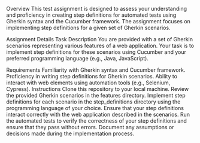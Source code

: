Overview
This test assignment is designed to assess your understanding and proficiency in creating step definitions for automated tests using Gherkin syntax and the Cucumber framework. The assignment focuses on implementing step definitions for a given set of Gherkin scenarios.

Assignment Details
Task Description
You are provided with a set of Gherkin scenarios representing various features of a web application. Your task is to implement step definitions for these scenarios using Cucumber and your preferred programming language (e.g., Java, JavaScript).

Requirements
Familiarity with Gherkin syntax and Cucumber framework.
Proficiency in writing step definitions for Gherkin scenarios.
Ability to interact with web elements using automation tools (e.g., Selenium, Cypress).
Instructions
Clone this repository to your local machine.
Review the provided Gherkin scenarios in the features directory.
Implement step definitions for each scenario in the step_definitions directory using the programming language of your choice.
Ensure that your step definitions interact correctly with the web application described in the scenarios.
Run the automated tests to verify the correctness of your step definitions and ensure that they pass without errors.
Document any assumptions or decisions made during the implementation process.
